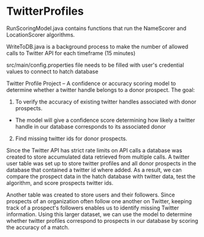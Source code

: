 # TwitterProfiles

RunScoringModel.java contains functions that run the NameScorer and LocationScorer algorithms. 

WriteToDB.java is a background process to make the number of allowed calls to Twitter API for each timeframe (15 minutes)

src/main/config.properties file needs to be filled with user's credential values to connect to hatch database

Twitter Profile Project – A confidence or accuracy scoring model to determine whether a twitter handle belongs to a donor prospect.
The goal:
1. To verify the accuracy of existing twitter handles associated with donor prospects.  
 - The model will give a confidence score determining how likely a twitter handle in our database corresponds to its associated donor

2. Find missing twitter ids for donor prospects.

Since the Twitter API has strict rate limits on API calls a database was created to store accumulated data retrieved from multiple calls.
A twitter user table was set up to store twitter profiles and all donor prospects in the database that contained a twitter id where added. As a result, we can compare the prospect data in the hatch database with twitter data, test the algorithm, and score prospects twitter ids.

Another table was created to store users and their followers. Since prospects of an organization often follow one another on Twitter, keeping track of a prospect's followers enables us to identify missing Twitter information. Using this larger dataset, we can use the model to determine whether twitter profiles correspond to prospects in our database by scoring the accuracy of a match. 

